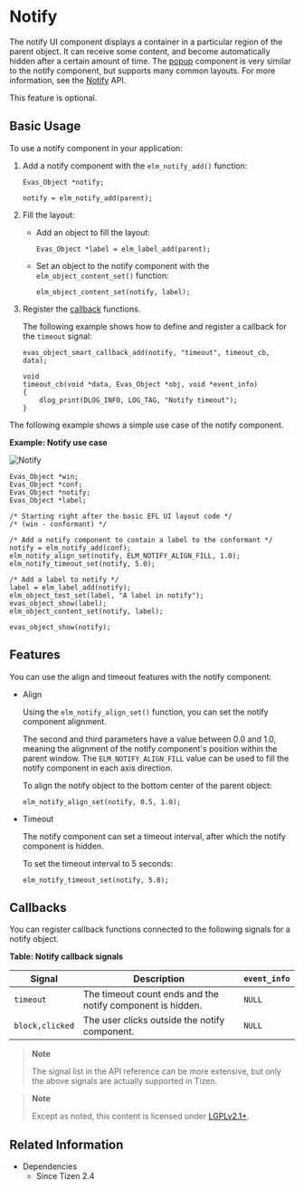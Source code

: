# Notify

The notify UI component displays a container in a particular region of the parent object. It can receive some content, and become automatically hidden after a certain amount of time. The [popup](component-popup.md) component is very similar to the notify component, but supports many common layouts. For more information, see the [Notify](../../../../api/common/latest/group__Elm__Notify__Group.html) API.

This feature is optional.

## Basic Usage

To use a notify component in your application:

1. Add a notify component with the `elm_notify_add()` function:

   ```
   Evas_Object *notify;

   notify = elm_notify_add(parent);
   ```

2. Fill the layout:

   - Add an object to fill the layout:

     ```
     Evas_Object *label = elm_label_add(parent);
     ```

   - Set an object to the notify component with the `elm_object_content_set()` function:

     ```
     elm_object_content_set(notify, label);
     ```

3. Register the [callback](#callbacks) functions.

   The following example shows how to define and register a callback for the `timeout` signal:

   ```
   evas_object_smart_callback_add(notify, "timeout", timeout_cb, data);

   void
   timeout_cb(void *data, Evas_Object *obj, void *event_info)
   {
       dlog_print(DLOG_INFO, LOG_TAG, "Notify timeout");
   }
   ```

The following example shows a simple use case of the notify component.

**Example: Notify use case**

![Notify](./media/notify1.png)

```
Evas_Object *win;
Evas_Object *conf;
Evas_Object *notify;
Evas_Object *label;

/* Starting right after the basic EFL UI layout code */
/* (win - conformant) */

/* Add a notify component to contain a label to the conformant */
notify = elm_notify_add(conf);
elm_notify_align_set(notify, ELM_NOTIFY_ALIGN_FILL, 1.0);
elm_notify_timeout_set(notify, 5.0);

/* Add a label to notify */
label = elm_label_add(notify);
elm_object_test_set(label, "A label in notify");
evas_object_show(label);
elm_object_content_set(notify, label);

evas_object_show(notify);
```

## Features

You can use the align and timeout features with the notify component:

- Align

  Using the `elm_notify_align_set()` function, you can set the notify component alignment.

  The second and third parameters have a value between 0.0 and 1.0, meaning the alignment of the notify component's position within the parent window. The `ELM_NOTIFY_ALIGN_FILL` value can be used to fill the notify component in each axis direction.

  To align the notify object to the bottom center of the parent object:

  ```
  elm_notify_align_set(notify, 0.5, 1.0);
  ```

- Timeout

  The notify component can set a timeout interval, after which the notify component is hidden.

  To set the timeout interval to 5 seconds:

  ```
  elm_notify_timeout_set(notify, 5.0);
  ```

## Callbacks

You can register callback functions connected to the following signals for a notify object.

**Table: Notify callback signals**

| Signal          | Description                              | `event_info` |
|-----------------|------------------------------------------|--------------|
| `timeout`       | The timeout count ends and the notify component is hidden. | `NULL`       |
| `block,clicked` | The user clicks outside the notify component. | `NULL`       |

> **Note**
>
> The signal list in the API reference can be more extensive, but only the above signals are actually supported in Tizen.

> **Note**
>
> Except as noted, this content is licensed under [LGPLv2.1+](http://opensource.org/licenses/LGPL-2.1).

## Related Information
- Dependencies
  - Since Tizen 2.4

